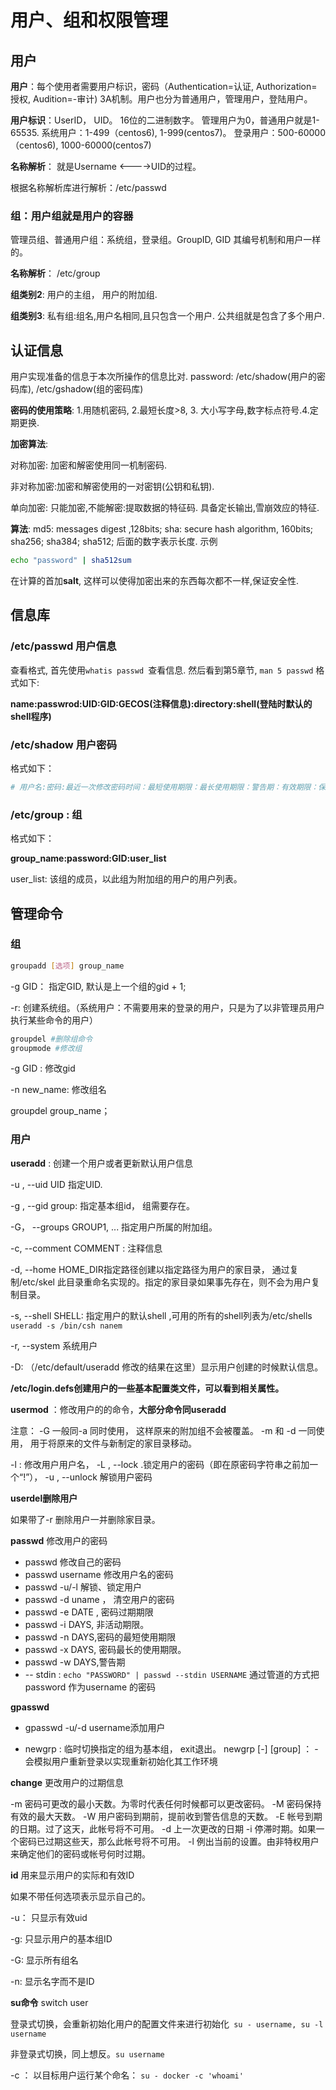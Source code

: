 # 用户、组和权限管理

## 用户

**用户**：每个使用者需要用户标识，密码（Authentication=认证, Authorization=授权, Audition=-审计) 3A机制。用户也分为普通用户，管理用户，登陆用户。

**用户标识**：UserID， UID。 16位的二进制数字。 管理用户为0，普通用户就是1-65535. 系统用户：1-499（centos6), 1-999(centos7)。 登录用户：500-60000（centos6), 1000-60000(centos7)

**名称解析**： 就是Username <---->UID的过程。

根据名称解析库进行解析：/etc/passwd

### 组：用户组就是用户的容器

管理员组、普通用户组：系统组，登录组。GroupID, GID 其编号机制和用户一样的。

**名称解析**： /etc/group

**组类别2**: 用户的主组， 用户的附加组.

**组类别3**: 私有组:组名,用户名相同,且只包含一个用户. 公共组就是包含了多个用户.

## 认证信息

用户实现准备的信息于本次所操作的信息比对. password: /etc/shadow(用户的密码库),   /etc/gshadow(组的密码库)

**密码的使用策略**: 1.用随机密码, 2.最短长度>8, 3. 大小写字母,数字标点符号.4.定期更换.

**加密算法**:

对称加密: 加密和解密使用同一机制密码.

非对称加密:加密和解密使用的一对密钥(公钥和私钥). 

单向加密: 只能加密,不能解密:提取数据的特征码. 具备定长输出,雪崩效应的特征.

**算法**: md5: messages digest ,128bits;   sha: secure hash algorithm, 160bits;  sha256; sha384; sha512;  后面的数字表示长度.  示例

```bash
echo "password" | sha512sum
```

在计算的首加**salt**, 这样可以使得加密出来的东西每次都不一样,保证安全性.

## 信息库

### /etc/passwd 用户信息

查看格式, 首先使用`whatis passwd `查看信息. 然后看到第5章节, `man 5 passwd` 格式如下:

**name:passwrod:UID:GID:GECOS(注释信息):directory:shell(登陆时默认的shell程序)**

### /etc/shadow 用户密码

格式如下：

```bash	
# 用户名:密码:最近一次修改密码时间：最短使用期限：最长使用期限：警告期：有效期限：保留字段 
```

### /etc/group : 组

格式如下：

**group_name:password:GID:user_list**

user_list: 该组的成员，以此组为附加组的用户的用户列表。

## 管理命令

### 组

```bash
groupadd [选项] group_name 
```

-g GID： 指定GID, 默认是上一个组的gid + 1;

-r: 创建系统组。（系统用户：不需要用来的登录的用户，只是为了以非管理员用户执行某些命令的用户）

```bash
groupdel #删除组命令
groupmode #修改组
```

-g GID : 修改gid

-n new_name: 修改组名

groupdel  group_name；

### 用户

**useradd** : 创建一个用户或者更新默认用户信息

-u , --uid UID 指定UID.

-g , --gid group: 指定基本组id， 组需要存在。

-G， --groups GROUP1, ... 指定用户所属的附加组。

-c, --comment COMMENT : 注释信息

-d, --home HOME_DIR指定路径创建以指定路径为用户的家目录， 通过复制/etc/skel 此目录重命名实现的。指定的家目录如果事先存在，则不会为用户复制目录。

-s, --shell SHELL: 指定用户的默认shell ,可用的所有的shell列表为/etc/shells `useradd -s /bin/csh nanem`

-r, --system 系统用户

-D: （/etc/default/useradd 修改的结果在这里）显示用户创建的时候默认信息。

**/etc/login.defs创建用户的一些基本配置类文件，可以看到相关属性。** 

**usermod** ：修改用户的的命令，**大部分命令同useradd** 

注意： -G 一般同-a 同时使用， 这样原来的附加组不会被覆盖。 -m 和 -d 一同使用， 用于将原来的文件与新制定的家目录移动。

-l : 修改用户用户名， -L , --lock  .锁定用户的密码（即在原密码字符串之前加一个“!”）， -u , --unlock 解锁用户密码

**userdel删除用户**

如果带了-r 删除用户一并删除家目录。



**passwd** 修改用户的密码

- passwd  修改自己的密码
- passwd username 修改用户名的密码
- passwd -u/-l 解锁、锁定用户
- passwd -d uname ， 清空用户的密码
- passwd -e DATE , 密码过期期限
- passwd -i  DAYS, 非活动期限。
- passwd -n DAYS,密码的最短使用期限
- passwd -x DAYS, 密码最长的使用期限。
- passwd -w DAYS,警告期
- -- stdin :  `echo "PASSWORD" | passwd --stdin USERNAME` 通过管道的方式把password 作为username 的密码



**gpasswd**

- gpasswd -u/-d username添加用户

- newgrp : 临时切换指定的组为基本组， exit退出。 newgrp [-] [group] ： - 会模拟用户重新登录以实现重新初始化其工作环境

  

**change** 更改用户的过期信息

-m 密码可更改的最小天数。为零时代表任何时候都可以更改密码。
-M 密码保持有效的最大天数。
-W 用户密码到期前，提前收到警告信息的天数。
-E 帐号到期的日期。过了这天，此帐号将不可用。
-d 上一次更改的日期
-i 停滞时期。如果一个密码已过期这些天，那么此帐号将不可用。
-l 例出当前的设置。由非特权用户来确定他们的密码或帐号何时过期。



**id** 用来显示用户的实际和有效ID

如果不带任何选项表示显示自己的。 

-u： 只显示有效uid 

-g:    只显示用户的基本组ID

-G:    显示所有组名

-n: 显示名字而不是ID



**su命令** switch user

登录式切换，会重新初始化用户的配置文件来进行初始化` su - username, su -l username`

非登录式切换，同上想反。`su username`

-c ： 以目标用户运行某个命名： `su - docker -c 'whoami'`







